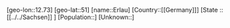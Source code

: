 ﻿---
location: [51,12.73]
type: City
tags:
- geo/City


SpocWebEntityId: 30054
isDeleted: false
confidential: public

---
[geo-lon::12.73]
[geo-lat::51]
[name::Erlau]
[Country::[[Germany]]]
[State :: [[../../Sachsen]] ]
[Population::]
[Unknown::]

